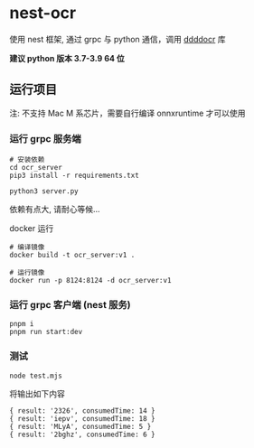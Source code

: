 # nest-ocr

使用 nest 框架, 通过 grpc 与 python 通信，调用 [ddddocr](https://github.com/sml2h3/ddddocr) 库

**建议 python 版本 3.7-3.9 64 位**

## 运行项目

注: 不支持 Mac M 系芯片，需要自行编译 onnxruntime 才可以使用

### 运行 grpc 服务端

```shell
# 安装依赖
cd ocr_server
pip3 install -r requirements.txt

python3 server.py
```

依赖有点大, 请耐心等候...

docker 运行

```shell
# 编译镜像
docker build -t ocr_server:v1 .

# 运行镜像
docker run -p 8124:8124 -d ocr_server:v1
```

### 运行 grpc 客户端 (nest 服务)

```shell
pnpm i
pnpm run start:dev
```

### 测试

```shell
node test.mjs
```

将输出如下内容

```
{ result: '2326', consumedTime: 14 }
{ result: 'iepv', consumedTime: 18 }
{ result: 'MLyA', consumedTime: 5 }
{ result: '2bghz', consumedTime: 6 }
```
